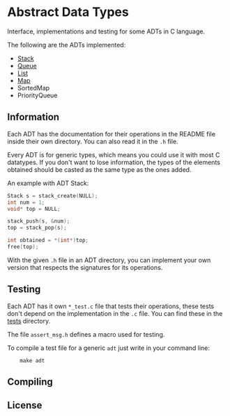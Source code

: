 # Abstract Data Types

Interface, implementations and testing for some ADTs in C language.

The following are the ADTs implemented:

* [Stack](stack)
* [Queue](queue)
* [List](list)
* [Map](map)
* SortedMap
* PriorityQueue

## Information

Each ADT has the documentation for their operations in the README file inside their own directory. You can also read it in the `.h` file.

Every ADT is for generic types, which means you could use it with most C datatypes. If you don't want to lose information, the types of the elements obtained should be casted as the same type as the ones added.

An example with ADT Stack:

```c
Stack s = stack_create(NULL);
int num = 1;
void* top = NULL;

stack_push(s, &num);
top = stack_pop(s);

int obtained = *(int*)top;
free(top);
```

With the given `.h` file in an ADT directory, you can implement your own version that respects the signatures for its operations.

## Testing

Each ADT has it own `*_test.c` file that tests their operations, these tests don't depend on the implementation in the `.c` file. You can find these in the [tests](tests) directory.

The file `assert_msg.h` defines a macro used for testing.

To compile a test file for a generic `adt` just write in your command line:

```shell
    make adt
```

## Compiling

## License
